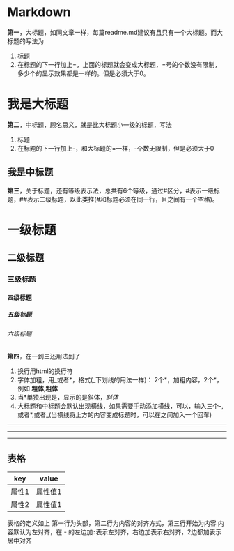 # Markdown

**第一**，大标题，如同文章一样，每篇readme.md建议有且只有一个大标题。而大标题的写法为<br/>
1. 标题<br/>
2. 在标题的下一行加上=，上面的标题就会变成大标题，=号的个数没有限制，多少个的显示效果都是一样的。但是必须大于0。

我是大标题
=

**第二**，中标题，顾名思义，就是比大标题小一级的标题，写法<br/>
1. 标题<br/>
2. 在标题的下一行加上-，和大标题的=一样，-个数无限制，但是必须大于0

我是中标题
-

**第三**，关于标题，还有等级表示法，总共有6个等级，通过#区分，#表示一级标题，##表示二级标题，以此类推(#和标题必须在同一行，且之间有一个空格)。

# 一级标题
## 二级标题  
### 三级标题  
#### 四级标题  
##### 五级标题  
###### 六级标题  

**第四**，在一到三还用法到了
1. 换行用html的换行符<br/>  
2. 字体加粗，用_或者*，格式(_下划线的用法一样)： 2个*，加粗内容，2个*，例如 **粗体**,__粗体__
3. 当*单独出现是，显示的是斜体，*斜体*
4. 大标题和中标题会默认出现横线，如果需要手动添加横线，可以，输入三个-,或者*,或者_(当横线将上方的内容变成标题时，可以在之间加入一个回车)
***
___
---

## 表格
|  key       |  value     |
|    -        |    :-:         |
| 属性1    | 属性值1  |
| 属性2   | 属性值1   |

表格的定义如上 第一行为头部，第二行为内容的对齐方式，第三行开始为内容
内容默认为左对齐，在 - 的左边加`:`表示左对齐，右边加表示右对齐，2边都加表示居中对齐



